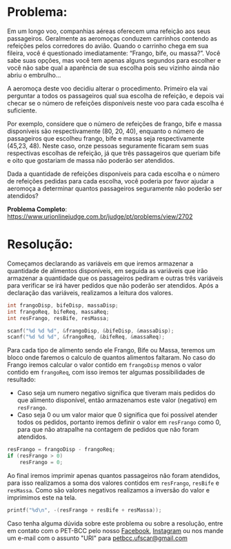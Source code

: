 # Problema:   
Em um longo voo, companhias aéreas oferecem uma refeição aos seus passageiros. Geralmente as aeromoças conduzem carrinhos contendo as refeições pelos corredores do avião. Quando o carrinho chega em sua fileira, você é questionado imediatamente: “Frango, bife, ou massa?”. Você sabe suas opções, mas você tem apenas alguns segundos para escolher e você não sabe qual a aparência de sua escolha pois seu vizinho ainda não abriu o embrulho…

A aeromoça deste voo decidiu alterar o procedimento. Primeiro ela vai perguntar a todos os passageiros qual sua escolha de refeição, e depois vai checar se o número de refeições disponíveis neste voo para cada escolha é suficiente.

Por exemplo, considere que o número de refeições de frango, bife e massa disponíveis são respectivamente (80, 20, 40), enquanto o número de passageiros que escolheu frango, bife e massa seja respectivamente (45,23, 48). Neste caso, onze pessoas seguramente ficaram sem suas respectivas escolhas de refeição, já que três passageiros que queriam bife e oito que gostariam de massa não poderão ser atendidos.

Dada a quantidade de refeições disponíveis para cada escolha e o número de refeições pedidas para cada escolha, você poderia por favor ajudar a aeromoça a determinar quantos passageiros seguramente não poderão ser atendidos?

**Problema Completo**: https://www.urionlinejudge.com.br/judge/pt/problems/view/2702

# Resolução:

Começamos declarando as variáveis  em que iremos armazenar a quantidade de alimentos disponíveis, em seguida as variáveis que irão armazenar a quantidade que os passageiros pediram e outras três variáveis para verificar se irá haver pedidos que não poderão ser atendidos.  Após a declaração das variáveis, realizamos a leitura dos valores.
```c
int frangoDisp, bifeDisp, massaDisp;
int frangoReq, bifeReq, massaReq;
int resFrango, resBife, resMassa;

scanf("%d %d %d", &frangoDisp, &bifeDisp, &massaDisp);
scanf("%d %d %d", &frangoReq, &bifeReq, &massaReq);
```


Para cada tipo de alimento sendo ele Frango, Bife ou Massa, teremos um bloco onde faremos o calculo de quantos alimentos faltaram. No caso do Frango iremos calcular o valor contido em `frangoDisp` menos o valor contido em `frangoReq`, com isso iremos ter algumas possibilidades de resultado:
- Caso seja um numero negativo significa que tiveram mais pedidos do que alimento disponível, então armazenamos este valor (negativo) em `resFrango`.
- Caso seja 0 ou um valor maior que 0 significa que foi possível atender todos os pedidos, portanto iremos definir o valor em `resFrango` como 0, para que não atrapalhe na contagem de pedidos que não foram atendidos. 
```c
resFrango = frangoDisp - frangoReq;
if (resFrango > 0)
	resFrango = 0;
```


Ao final iremos imprimir apenas quantos passageiros não foram atendidos, para isso realizamos a soma dos valores contidos em `resFrango`, `resBife` e `resMassa`. Como são valores negativos realizamos a inversão do valor e imprimimos este na tela.
```c
printf("%d\n", -(resFrango + resBife + resMassa));
```


Caso tenha alguma dúvida sobre este problema ou sobre a resolução, entre em contato com o PET-BCC pelo nosso
[Facebook](https://www.facebook.com/petbcc/),
[Instagram](https://www.instagram.com/petbcc.ufscar/)
ou nos mande um e-mail com o assunto "URI" para  petbcc.ufscar@gmail.com
